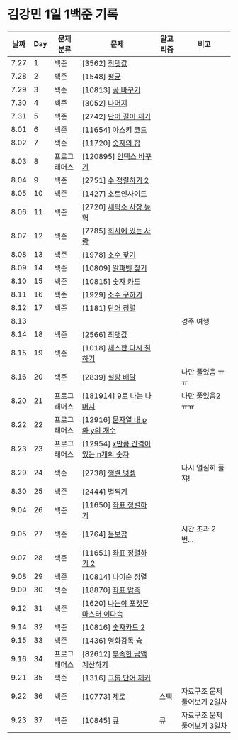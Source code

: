 # 김강민 1일 1백준 기록

| 날짜 | Day | 문제 분류    | 문제                                                     | 알고리즘 | 비고              |
| ---- | --- | ------------ | -------------------------------------------------------- | -------- | ----------------- |
| 7.27 | 1   | 백준         | [3562] [최댓값](./Month_07/0727/)                               |          |
| 7.28 | 2   | 백준         | [1548] [평균](./Month_07//0728/)                         |          |
| 7.29 | 3   | 백준         | [10813] [공 바꾸기](./Month_07/0729/)                    |          |
| 7.30 | 4   | 백준         | [3052] [나머지](./Month_07/0730/)                        |          |
| 7.31 | 5   | 백준         | [2742] [단어 길이 재기](./Month_07/0731/)                |          |
| 8.01 | 6   | 백준         | [11654] [아스키 코드](./Month_08/Month_08/0801/)         |          |
| 8.02 | 7   | 백준         | [11720] [숫자의 합](./Month_08/0802/)                    |          |
| 8.03 | 8   | 프로그래머스 | [120895] [인덱스 바꾸기](./Month_08/0803/)                        |          |
| 8.04 | 9   | 백준         | [2751] [수 정렬하기 2](./Month_08/0804/)                 |          |
| 8.05 | 10  | 백준         | [1427] [소트인사이드](./Month_08/0805/)                  |          |
| 8.06 | 11  | 백준         | [2720] [세탁소 사장 동혁](./Month_08/0806/)              |          |
| 8.07 | 12  | 백준         | [7785] [회사에 있는 사람](./Month_08/0807/)              |          |
| 8.08 | 13  | 백준         | [1978] [소수 찾기](./Month_08/0808/)                     |          |
| 8.09 | 14  | 백준         | [10809] [알파벳 찾기](./Month_08/0809/)                  |          |
| 8.10 | 15  | 백준         | [10815] [숫자 카드](./Month_08/0810/)                    |          |
| 8.11 | 16  | 백준         | [1929] [소수 구하기](./Month_08/0811/)                   |          |
| 8.12 | 17  | 백준         | [1181] [단어 정렬](./Month_08/0812/)                     |          |
| 8.13 |     |              |                                                          |          | 경주 여행         |
| 8.14 | 18  | 백준         | [2566] [최댓값](./Month_08/0814/)                        |          |
| 8.15 | 19  | 백준         | [1018] [체스판 다시 칠하기](./Month_08/0815/)            |          |
| 8.16 | 20  | 백준         | [2839] [설탕 배달](./Month_08/0816/)                     |          | 나만 풀었음 ㅠㅠ  |
| 8.20 | 21  | 프로그래머스 | [181914] [9로 나눈 나머지](./Month_08/0820/)             |          | 나만 풀었음2 ㅠㅠ |
| 8.22 | 22  | 프로그래머스 | [12916] [문자열 내 p와 y의 개수](./Month_08/0822/)       |          |
| 8.23 | 23  | 프로그래머스 | [12954] [x만큼 간격이 있는 n개의 숫자](./Month_08/0823/) |
| 8.29 | 24  | 백준         | [2738] [행렬 덧셈](./Month_08/0829/)                     |          | 다시 열심히 풀쟈! |
| 8.30 | 25  | 백준         | [2444] [별찍기](./Month_08/0830/)                        |          |
| 9.04 | 26  | 백준         | [11650] [좌표 정렬하기](./Month_09/0905/)                |          |
| 9.05 | 27  | 백준         | [1764] [듣보잡](./Month_09/0905/)                        |          | 시간 초과 2번...  |
| 9.07 | 28  | 백준         | [11651] [좌표 정렬하기 2](./Month_09/0907/)              |          |
| 9.08 | 29  | 백준         | [10814] [나이순 정렬](./Month_09/0908/)                  |
| 9.09 | 30  | 백준         | [18870] [좌표 압축](./Month_09/0909/)                    |          |
| 9.12 | 31  | 백준         | [1620] [나는야 포켓몬 마스터 이다솜](./Month_09/0912/)   |          |
| 9.14 | 32  | 백준         | [10816] [숫자카드 2](./Month_09/0914/)                   |          |
| 9.15 | 33  | 백준         | [1436] [영화감독 슘](./Month_09/0915/)                   |          |
| 9.16 | 34  | 프로그래머스 | [82612] [부족한 금액 계산하기](./Month_09/0916/)         |          |
| 9.21 | 35  | 백준         | [1316] [그룹 단어 체커](./Month_09/0921/)                |          |
| 9.22 | 36  | 백준         | [10773] [제로](./Month_09/0922/)                         | 스택     |   자료구조 문제 풀어보기 2일차 |
| 9.23 | 37  | 백준         | [10845] [큐](./Month_09/0923/)                           | 큐       |  자료구조 문제 풀어보기 3일차  |
